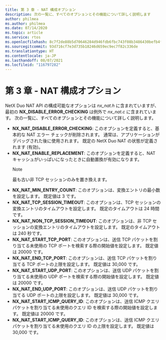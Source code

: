 ```yaml
---
title: 第 3 章 - NAT 構成オプション
description: 次の一覧に、すべてのオプションとその機能について詳しく説明します
author: philmea
ms.author: philmea
ms.date: 07/14/2020
ms.topic: article
ms.service: rtos
ms.openlocfilehash: 8c7f2de88b5d70646284d946fdb6fbc743f08b3486430befb4fcda1d7e23e9b9
ms.sourcegitcommit: 93d716cf7e3d735b18246d659ec9ec7f82c336de
ms.translationtype: HT
ms.contentlocale: ja-JP
ms.lasthandoff: 08/07/2021
ms.locfileid: "116797282"
---
```

# <a name="chapter-3---nat-configuration-options"></a>第 3 章 - NAT 構成オプション

NetX Duo NAT API の構成可能なオプションは *nx_nat.h* に含まれていますが、最初の **NX_DISABLE_ERROR_CHECKING** は例外で *nx_nat.c* に含まれています。 次の一覧に、すべてのオプションとその機能について詳しく説明します。

- **NX_NAT_DISABLE_ERROR_CHECKING**: このオプションを定義すると、基本的な NAT エラー チェックが削除されます。 通常は、アプリケーションがデバッグされた後に使用されます。 既定の NetX Duo NAT の状態が定義されます (有効)。
- **NX_NAT_ENABLE_REPLACEMENT**: このオプションを定義すると、NAT キャッシュがいっぱいになったときに自動置換が有効になります。
  > [!NOTE]
  > 最も古い非 TCP セッションのみを置き換えます。
- **NX_NAT_MIN_ENTRY_COUNT**: このオプションは、変換エントリの最小数を設定します。 既定値は 3 です。
- **NX_NAT_TCP_SESSION_TIMEOUT**: このオプションは、TCP セッションの変換エントリのタイムアウトを設定します。 既定のタイムアウトは 24 時間です。
- **NX_NAT_NON_TCP_SESSION_TIMEOUT**: このオプションは、非 TCP セッションの変換エントリのタイムアウトを設定します。 既定のタイムアウトは 240 秒です。
- **NX_NAT_START_TCP_PORT**: このオプションは、送信 TCP パケットを割り当てる未使用の TCP ポートを検索する際の開始値を設定します。 既定値は 20000 です。
- **NX_NAT_END_TCP_PORT**: このオプションは、送信 TCP パケットを割り当てる TCP ポートの上限を設定します。 既定値は 30,000 です。
- **NX_NAT_START_UDP_PORT**: このオプションは、送信 UDP パケットを割り当てる未使用の UDP ポートを検索する際の開始値を設定します。 既定値は 20000 です。
- **NX_NAT_END_UDP_PORT**: このオプションは、送信 UDP パケットを割り当てる UDP ポートの上限を設定します。 既定値は 30,000 です。
- **NX_NAT_START_ICMP_QUERY_ID**: このオプションは、送信 ICMP クエリ パケットを割り当てる未使用のクエリ ID を検索する際の開始値を設定します。 既定値は 20000 です。
- **NX_NAT_START_ICMP_QUERY_ID**: このオプションは、送信 ICMP クエリ パケットを割り当てる未使用のクエリ ID の上限を設定します。 既定値は 30,000 です。
